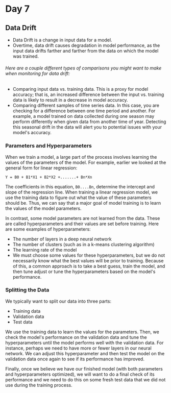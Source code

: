 # Day 7

## Data Drift

- Data Drift is a change in input data for a model.
- Overtime, data drift causes degradation in model performance, as the input data drifts farther and farther from the data on which the model was trained.

######  Here are a couple different types of comparisons you might want to make when monitoring for data drift:

- Comparing input data vs. training data. This is a proxy for model accuracy; that is, an increased difference between the input vs. training data is likely to result in a decrease in model accuracy.
- Comparing different samples of time series data. In this case, you are checking for a difference between one time period and another. For example, a model trained on data collected during one season may perform differently when given data from another time of year. Detecting this seasonal drift in the data will alert you to potential issues with your model's accuracy.


### Parameters and Hyperparameters

When we train a model, a large part of the process involves learning the values of the parameters of the model. For example, earlier we looked at the general form for linear regression:

`Y = B0 + B1*X1 + B2*X2 +.......+ Bn*Xn`

The coefficients in this equation, `B0....Bn`, determine the intercept and slope of the regression line. When training a linear regression model, we use the training data to figure out what the value of these parameters should be. Thus, we can say that a major goal of model training is to learn the values of the model parameters.

In contrast, some model parameters are not learned from the data. These are called hyperparameters and their values are set before training. Here are some examples of hyperparameters:

- The number of layers in a deep neural network
- The number of clusters (such as in a k-means clustering algorithm)
- The learning rate of the model
- We must choose some values for these hyperparameters, but we do not necessarily know what the best values will be prior to training. Because of this, a common approach is to take a best guess, train the model, and then tune adjust or tune the hyperparameters based on the model's performance.

### Splitting the Data

We typically want to split our data into three parts:
- Training data
- Validation data
- Test data

We use the training data to learn the values for the parameters. Then, we check the model's performance on the validation data and tune the hyperparameters until the model performs well with the validation data. For instance, perhaps we need to have more or fewer layers in our neural network. We can adjust this hyperparameter and then test the model on the validation data once again to see if its performance has improved.

Finally, once we believe we have our finished model (with both parameters and hyperparameters optimized), we will want to do a final check of its performance and we need to do this on some fresh test data that we did not use during the training process.
